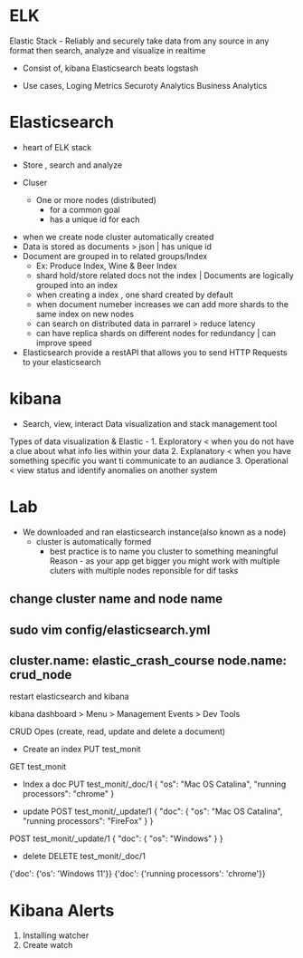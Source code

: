 ELK
===
Elastic Stack - Reliably and securely take data from any source in any format then search, 
                analyze and visualize in realtime

- Consist of,
            kibana
            Elasticsearch
            beats
            logstash

- Use cases,
            Loging
            Metrics
            Securoty Analytics
            Business Analytics

Elasticsearch
=============

- heart of ELK stack
- Store , search and analyze

- Cluser
    - One or more nodes (distributed) 
        - for a common goal
        - has a unique id for each
* when we create node cluster automatically created
* Data is stored as documents > json | has unique id
* Document are grouped in to related groups/Index
    - Ex: Produce Index, Wine & Beer Index
    - shard hold/store related docs not the index | Documents are logically grouped into an index
    - when creating a index , one shard created by default
    - when document numeber increases we can add more shards to the same index on new nodes
    - can search on distributed data in parrarel > reduce latency
    - can have replica shards on different nodes for redundancy | can improve speed
* Elasticsearch provide a restAPI that allows you to send HTTP Requests to your elasticsearch


kibana
======

- Search, view, interact
Data visualization and stack management tool

Types of data visualization & Elastic
    - 1. Exploratory < when you do not have a clue about what info lies within your data
      2. Explanatory < when you have something specific you want ti communicate to an audiance
      3. Operational < view status and identify anomalies on another system


Lab
===
- We downloaded and ran elasticsearch instance(also known as a node)
    - cluster is automatically formed
        - best practice is to name you cluster to something meaningful
            Reason - as your app get bigger you might work with multiple cluters with multiple nodes reponsible for dif tasks

change cluster name and node name
---------------------------------
sudo vim config/elasticsearch.yml
---
cluster.name: elastic_crash_course
node.name: crud_node
---
restart elasticsearch and kibana


kibana dashboard > Menu > Management Events > Dev Tools

CRUD Opes (create, read, update and delete a document)

- Create an index
PUT test_monit

GET test_monit

- Index a doc
PUT test_monit/_doc/1
{
  "os": "Mac OS Catalina",
  "running processors": "chrome"
}


- update
POST test_monit/_update/1
{
  "doc": {
    "os": "Mac OS Catalina",
    "running processors": "FireFox"
  }
}

POST test_monit/_update/1
{
  "doc": {
    "os": "Windows"
  }
}

- delete
DELETE test_monit/_doc/1

{'doc': {'os': 'Windows 11'}}
{'doc': {'running processors': 'chrome'}}

Kibana Alerts
=============
1. Installing watcher
2. Create watch

